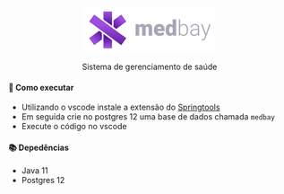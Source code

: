 <div align="center">
  <img src="/.github/img/logo.png">
  <p>
    Sistema de gerenciamento de saúde
  <p>
</div>

#### :star2:	Como executar
- Utilizando o vscode instale a extensão do <a target="_blak" href="https://marketplace.visualstudio.com/items?itemName=Pivotal.vscode-boot-dev-pack">Springtools</a> 
- Em seguida crie no postgres 12 uma base de dados chamada ```medbay```
- Execute o código no vscode

#### :books:	Depedências
- Java 11
- Postgres 12
